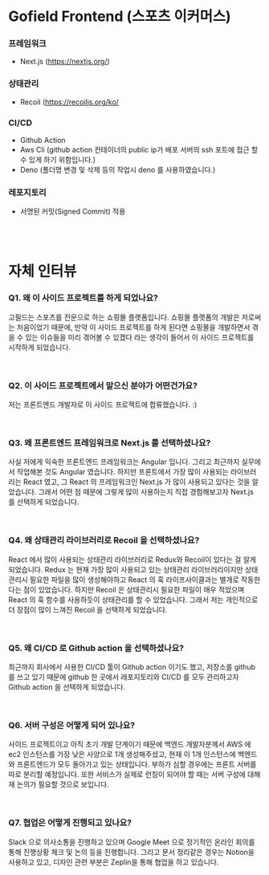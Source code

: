 # Gofield Frontend (스포츠 이커머스)

### 프레임워크
- Next.js (https://nextjs.org/)

### 상태관리
- Recoil (https://recoiljs.org/ko/

### CI/CD
- Github Action
- Aws Cli (github action 컨테이너의 public ip가 배포 서버의 ssh 포트에 접근 할 수 있게 하기 위함입니다.)
- Deno (폴더명 변경 및 삭제 등의 작업시 deno 를 사용하였습니다.)

### 레포지토리
- 서명된 커밋(Signed Commit) 적용

<br />
<br />

# 자체 인터뷰
### Q1. 왜 이 사이드 프로젝트를 하게 되었나요?
고필드는 스포츠를 전문으로 하는 쇼핑몰 플랫폼입니다. 쇼핑몰 플랫폼의 개발은 저로써는 처음이었기 때문에, 만약 이 사이드 프로젝트를 하게 된다면 쇼핑몰을 개발하면서 겪을 수 있는 이슈들을 미리 겪어볼 수 있겠다 라는 생각이 들어서 이 사이드 프로젝트를 시작하게 되었습니다.

<br />

### Q2. 이 사이드 프로젝트에서 맡으신 분야가 어떤건가요?
저는 프론트엔드 개발자로 이 사이드 프로젝트에 합류했습니다. :)

<br />

### Q3. 왜 프론트엔드 프레임워크로 Next.js 를 선택하셨나요?
사실 저에게 익숙한 프론트엔드 프레임워크는 Angular 입니다. 그리고 최근까지 실무에서 작업해본 것도 Angular 였습니다. 하지만 프론트에서 가장 많이 사용되는 라이브러리는 React 였고, 그 React 의 프레임워크인 Next.js 가 많이 사용되고 있다는 것을 알았습니다. 그래서 어떤 점 때문에 그렇게 많이 사용하는지 직접 경험해보고자 Next.js 를 선택하게 되었습니다. 

<br />

### Q4. 왜 상태관리 라이브러리로 Recoil 을 선택하셨나요?
React 에서 많이 사용되는 상태관리 라이브러리로 Redux와 Recoil이 있다는 걸 알게되었습니다. Redux 는 현재 가장 많이 사용되고 있는 상태관리 라이브러리이지만 상태관리시 필요한 파일을 많이 생성해야하고 React 의 훅 라이프사이클과는 별개로 작동한다는 점이 있었습니다. 하지만 Recoil 은 상태관리시 필요한 파일이 매우 적었으며 React 의 훅 함수를 사용하듯이 상태관리를 할 수 있었습니다. 그래서 저는 개인적으로 더 장점이 많이 느껴진 Recoil 을 선택하게 되었습니다.

<br />

### Q5. 왜 CI/CD 로 Github action 을 선택하셨나요?
최근까지 회사에서 사용한 CI/CD 툴이 Github action 이기도 했고, 저장소를 github 를 쓰고 있기 때문에 github 한 곳에서 레포지토리와 CI/CD 를 모두 관리하고자 Github action 을 선택하게 되었습니다.

<br />

### Q6. 서버 구성은 어떻게 되어 있나요?
사이드 프로젝트이고 아직 초기 개발 단계이기 때문에 백엔드 개발자분께서 AWS 에 ec2 인스턴스를 가장 낮은 사양으로 1개 생성해주셨고, 현재 이 1개 인스턴스에 백엔드와 프론트엔드가 모두 돌아가고 있는 상태입니다. 부하가 심할 경우에는 프론트 서버를 따로 분리할 예정입니다. 또한 서비스가 실제로 런칭이 되어야 할 때는 서버 구성에 대해 재 논의가 필요할 것으로 보입니다.

<br />

### Q7. 협업은 어떻게 진행되고 있나요?
Slack 으로 의사소통을 진행하고 있으며 Google Meet 으로 정기적인 온라인 회의를 통해 진행상황 체크 및 논의 등을 진행합니다. 그리고 문서 정리같은 경우는 Notion을 사용하고 있고, 디자인 관련 부분은 Zeplin을 통해 협업을 하고 있습니다.

